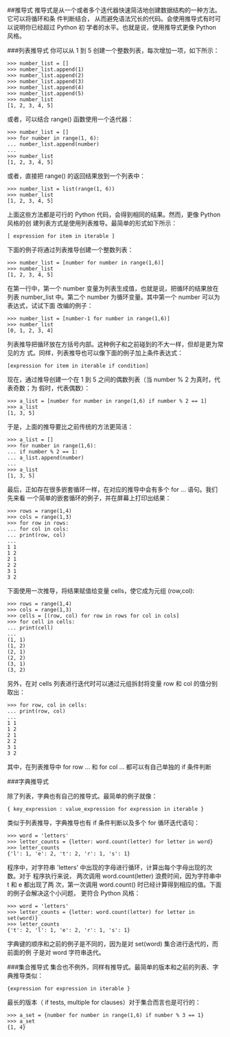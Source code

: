 ##推导式
推导式是从一个或者多个迭代器快速简洁地创建数据结构的一种方法。 它可以将循环和条
件判断结合， 从而避免语法冗长的代码。会使用推导式有时可以说明你已经超过 Python 初
学者的水平。也就是说，使用推导式更像 Python 风格。

###列表推导式
你可以从 1 到 5 创建一个整数列表，每次增加一项，如下所示：

	>>> number_list = []
	>>> number_list.append(1)
	>>> number_list.append(2)
	>>> number_list.append(3)
	>>> number_list.append(4)
	>>> number_list.append(5)
	>>> number_list
	[1, 2, 3, 4, 5]

或者，可以结合 range() 函数使用一个迭代器：

	>>> number_list = []
	>>> for number in range(1, 6):
	... number_list.append(number)
	...
	>>> number_list
	[1, 2, 3, 4, 5]

或者，直接把 range() 的返回结果放到一个列表中：

	>>> number_list = list(range(1, 6))
	>>> number_list
	[1, 2, 3, 4, 5]
上面这些方法都是可行的 Python 代码，会得到相同的结果。然而，更像 Python 风格的创
建列表方式是使用列表推导。最简单的形式如下所示：

	[ expression for item in iterable ]
下面的例子将通过列表推导创建一个整数列表：

	>>> number_list = [number for number in range(1,6)]
	>>> number_list
	[1, 2, 3, 4, 5]
在第一行中，第一个 number 变量为列表生成值，也就是说，把循环的结果放在列表
number_list 中。第二个 number 为循环变量。其中第一个 number 可以为表达式，试试下面
改编的例子：

	>>> number_list = [number-1 for number in range(1,6)]
	>>> number_list
	[0, 1, 2, 3, 4]


列表推导把循环放在方括号内部。这种例子和之前碰到的不大一样，但却是更为常见的方
式。同样，列表推导也可以像下面的例子加上条件表达式：

	[expression for item in iterable if condition]
现在，通过推导创建一个在 1 到 5 之间的偶数列表（当 number % 2 为真时，代表奇数；为
假时，代表偶数）：

	>>> a_list = [number for number in range(1,6) if number % 2 == 1]
	>>> a_list
	[1, 3, 5]
于是，上面的推导要比之前传统的方法更简洁：

	>>> a_list = []
	>>> for number in range(1,6):
	... if number % 2 == 1:
	... a_list.append(number)
	...
	>>> a_list
	[1, 3, 5]

最后，正如存在很多嵌套循环一样，在对应的推导中会有多个 for ... 语句。我们先来看
一个简单的嵌套循环的例子，并在屏幕上打印出结果：

	>>> rows = range(1,4)
	>>> cols = range(1,3)
	>>> for row in rows:
	... for col in cols:
	... print(row, col)
	...
	1 1
	1 2
	2 1
	2 2
	3 1
	3 2
下面使用一次推导，将结果赋值给变量 cells，使它成为元组 (row,col):

	>>> rows = range(1,4)
	>>> cols = range(1,3)
	>>> cells = [(row, col) for row in rows for col in cols]
	>>> for cell in cells:
	... print(cell)
	...
	(1, 1)
	(1, 2)
	(2, 1)
	(2, 2)
	(3, 1)
	(3, 2)
另外，在对 cells 列表进行迭代时可以通过元组拆封将变量 row 和 col 的值分别取出：

	>>> for row, col in cells:
	... print(row, col)
	...
	1 1
	1 2
	2 1
	2 2
	3 1
	3 2
其中，在列表推导中 for row ... 和 for col ... 都可以有自己单独的 if 条件判断



###字典推导式

除了列表，字典也有自己的推导式。最简单的例子就像：

	{ key_expression : value_expression for expression in iterable }
类似于列表推导，字典推导也有 if 条件判断以及多个 for 循环迭代语句：

	>>> word = 'letters'
	>>> letter_counts = {letter: word.count(letter) for letter in word}
	>>> letter_counts
	{'l': 1, 'e': 2, 't': 2, 'r': 1, 's': 1}
程序中，对字符串 'letters' 中出现的字母进行循环，计算出每个字母出现的次数。对于
程序执行来说， 两次调用 word.count(letter) 浪费时间，因为字符串中 t 和 e 都出现了两
次，第一次调用 word.count() 时已经计算得到相应的值。下面的例子会解决这个小问题，
更符合 Python 风格：
	
	>>> word = 'letters'
	>>> letter_counts = {letter: word.count(letter) for letter in set(word)}
	>>> letter_counts
	{'t': 2, 'l': 1, 'e': 2, 'r': 1, 's': 1}
字典键的顺序和之前的例子是不同的，因为是对 set(word) 集合进行迭代的，而前面的例
子是对 word 字符串迭代。

###集合推导式
集合也不例外，同样有推导式。最简单的版本和之前的列表、字典推导类似：

	{expression for expression in iterable }
最长的版本（ if tests, multiple for clauses）对于集合而言也是可行的：

	>>> a_set = {number for number in range(1,6) if number % 3 == 1}
	>>> a_set
	{1, 4}